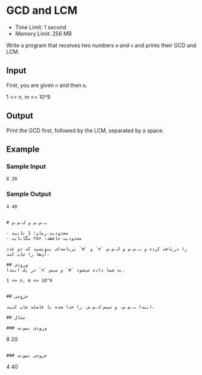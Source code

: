 # GCD and LCM

- Time Limit: 1 second
- Memory Limit: 256 MB

Write a program that receives two numbers `m` and `n` and prints their GCD and LCM.

## Input
First, you are given `n` and then `m`.

1 <= n, m <= 10^9

## Output
Print the GCD first, followed by the LCM, separated by a space.

## Example

### Sample Input

```
8 20
```

### Sample Output

```
4 40
```
```

# ب.م.م و ک.م.م

- محدودیت زمان: 1 ثانیه
- محدودیت حافظه: ۲۵۶ مگابایت

برنامه‌ای بنویسید که دو عدد `m` و `n` را دریافت کرده و ب.م.م و ک.م.م آن‌ها را چاپ کند.

## ورودی
در یک ابتدا `n` و سپس `m` به شما داده می‌شود.

1 <= n, m <= 10^9


## خروجی

ابتدا ب.م.م. و سپس ک.م.م. را جدا شده با فاصله چاپ کنید.

## مثال

### ورودی نمونه

```
8 20
```

### خروجی نمونه

```
4 40
```
